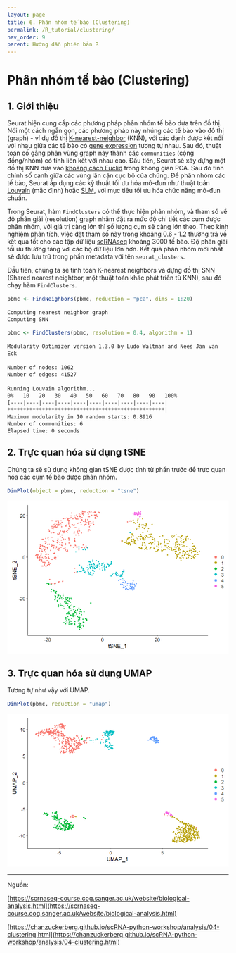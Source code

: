 ```yaml
---
layout: page
title: 6. Phân nhóm tế bào (Clustering)
permalink: /R_tutorial/clustering/
nav_order: 9
parent: Hướng dẫn phiên bản R
---
```


# Phân nhóm tế bào (Clustering)

## 1. Giới thiệu

Seurat hiện cung cấp các phương pháp phân nhóm tế bào dựa trên đồ thị. Nói một cách ngắn gọn, các phương pháp này nhúng các tế bào vào đồ thị (graph) - ví dụ đồ thị [K-nearest-neighbor](https://machinelearningcoban.com/2017/01/08/knn/) (KNN), với các dạnh được kết nối với nhau giữa các tế bào có <a target="_blank" href="https://rnaseqcoban.github.io/def/#gene-expressionbiểu-hiện-gene" data-tooltip="{{site.data.dict.Gene_expression}}"  data-tooltip-location="top">gene expression</a> tương tự nhau. Sau đó, thuật toán cố gắng phân vùng graph này thành các `communities` (cộng đồng/nhóm) có tính liên kết với nhau cao. Đầu tiên, Seurat sẽ xây dựng một đồ thị KNN dựa vào [khoảng cách Euclid](https://vi.wikipedia.org/wiki/Kho%E1%BA%A3ng_c%C3%A1ch_Euclid) trong không gian PCA. Sau đó tinh chỉnh số cạnh giữa các vùng lân cận cục bộ của chúng. Để phân nhóm các tế bào, Seurat áp dụng các kỹ thuật tối ưu hóa mô-đun như thuật toán [Louvain](https://python-louvain.readthedocs.io/en/latest/) (mặc định) hoặc [SLM](http://www.ludowaltman.nl/slm/), với mục tiêu tối ưu hóa chức năng mô-đun chuẩn.

Trong Seurat, hàm `FindClusters` có thể thực hiện phân nhóm, và tham số về độ phân giải (resolution) graph nhằm đặt ra mức độ chi tiết các cụm được phân nhóm, với giá trị càng lớn thì số lượng cụm sẽ càng lớn theo. Theo kinh nghiệm phân tích, việc đặt tham số này trong khoảng 0.6 - 1.2 thường trả về kết quả tốt cho các tập dữ liệu <a target="_blank" href="https://rnaseqcoban.github.io/def/#scrna-seq" data-tooltip="{{site.data.dict.ScRNA_seq}}"  data-tooltip-location="top">scRNAseq</a> khoảng 3000 tế bào. Độ phân giải tối ưu thường tăng với các bộ dữ liệu lớn hơn. Kết quả phân nhóm mới nhất sẽ được lưu trữ trong phần metadata với tên `seurat_clusters`.

Đầu tiên, chúng ta sẽ tính toán K-nearest neighbors và dựng đồ thị SNN (Shared nearest neightbor, một thuật toán khác phát triển từ KNN), sau đó chạy hàm `FindClusters`.

```R
pbmc <- FindNeighbors(pbmc, reduction = "pca", dims = 1:20)
```

```console
Computing nearest neighbor graph
Computing SNN
```

```R
pbmc <- FindClusters(pbmc, resolution = 0.4, algorithm = 1)
```
```console
Modularity Optimizer version 1.3.0 by Ludo Waltman and Nees Jan van Eck

Number of nodes: 1062
Number of edges: 41527

Running Louvain algorithm...
0%   10   20   30   40   50   60   70   80   90   100%
[----|----|----|----|----|----|----|----|----|----|
**************************************************|
Maximum modularity in 10 random starts: 0.8916
Number of communities: 6
Elapsed time: 0 seconds
```

## 2. Trực quan hóa sử dụng tSNE

Chúng ta sẽ sử dụng không gian tSNE được tính từ phần trước để trực quan hóa các cụm tế bào được phân nhóm.

```R
DimPlot(object = pbmc, reduction = "tsne")
```
![](../assets/images/Part6/plot_6_1.png)
## 3. Trực quan hóa sử dụng UMAP

Tương tự như vậy với UMAP.

```R
DimPlot(pbmc, reduction = "umap")
```
![](../assets/images/Part6/plot_6_2.png)

--------------------------------------------------------

Nguồn:

[https://scrnaseq-course.cog.sanger.ac.uk/website/biological-analysis.html](https://scrnaseq-course.cog.sanger.ac.uk/website/biological-analysis.html)

[https://chanzuckerberg.github.io/scRNA-python-workshop/analysis/04-clustering.html](https://chanzuckerberg.github.io/scRNA-python-workshop/analysis/04-clustering.html)
